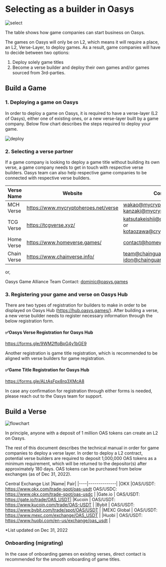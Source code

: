 # Selecting as a builder in Oasys

![select](/img/docs/techdocs/verse/select.png)

The table shows how game companies can start business on Oasys. 

The games on Oasys will only be on L2, which means it will require a place, an L2, Verse-Layer, to deploy games. As a result, game companies will have to decide between two options: 
1. Deploy solely game titles
2. Become a verse builder and deploy their own games and/or games sourced from 3rd-parties.

## Build a Game

### 1. Deploying a game on Oasys

In order to deploy a game on Oasys, it is required to have a verse-layer (L2 of Oasys), either one of existing ones, or a new verse-layer built by a game company. Below flow chart describes the steps required to deploy your game. 

![deploy](/img/docs/techdocs/verse/game.png)

### 2. Selecting a verse partner

If a game company is looking to deploy a game title without building its own verse, a game company needs to get in touch with respective verse builders. Oasys team can also help respective game companies to be connected with respective verse builders. 

|Verse Name|Website|Contact|Form|
|--|---------|--------|--------|
|MCH Verse|https://www.mycryptoheroes.net/verse|wakao@mycryptoheroes.net or kanzaki@mycryptoheroes.net||
|TCG Verse|https://tcgverse.xyz/|katsutakeishii@cryptogames.co.jp  or 　kotaozawa@cryptogames.co.jp|https://docs.google.com/forms/d/e/1FAIpQLSfds0wzeLs2Dc1aoK9UhNK44ZLmdDS7Rg2C3wrPPkACG2doYQ/viewform|
|Home Verse|https://www.homeverse.games/|contact@homeverse.games |https://docs.google.com/forms/d/e/1FAIpQLScEyQd9kugKuxemcaiACahhaigVqy5W7FdrSkj3TIUhWK2Mpw/viewform?usp=send_form|
|Chain Verse|https://www.chainverse.info/|team@chainguardians.io or idon@chainguardians.io||

or, 

Oasys Game Alliance Team
Contact: dominic@oasys.games 

### 3. Registering your game and verse on Oasys Hub

There are two types of registration for builders to make in order to be displayed on Oasys Hub (https://hub.oasys.games/). 
After building a verse, a new verse builder needs to register necessary information through the below registration form. 

#### ✅Oasys Verse Registration for Oasys Hub
https://forms.gle/9WM2ffqBpG4y1bGE9

 Another registration is game title registration, which is recommended to be aligned with verse builders for game registration. 

#### ✅Game Title Registration for Oasys Hub
https://forms.gle/ALtAsFpx8rq3XMcA8

In case any confirmation for registration through either forms is needed, please reach out to the Oasys team for support. 

## Build a Verse

![flowchart](/img/docs/techdocs/verse/flowchart.png)

In principle, anyone with a deposit of 1 million OAS tokens can create an L2 on Oasys.

The rest of this document describes the technical manual in order for game companies to deploy a verse layer. In order to deploy a L2 contract, potential verse builders are required to deposit 1,000,000 OAS tokens as a minimum requirement, which will be returned to the depositor(s) after approximately 180 days. OAS tokens can be purchased from below exchanges (as of Dec 31, 2022). 

Central Exchange List
|Name| Pair|
|----|--------------|
|OKX |OAS/USDT: https://www.okx.com/trade-spot/oas-usdt OAS/USDC: https://www.okx.com/trade-spot/oas-usdc |
|Gate.io | OAS/USDT: https://gate.io/trade/OAS_USDT|
|Kucoin | OAS/USDT: https://www.kucoin.com/trade/OAS-USDT |
|Bybit | OAS/USDT: https://www.bybit.com/trade/spot/OAS/USDT |
|MEXC Global | OAS/USDT: https://www.mexc.com/exchange/OAS_USDT |
|Huobi | OAS/USDT: https://www.huobi.com/en-us/exchange/oas_usdt |

*List updated on Dec 31, 2022



### Onboarding (migrating)

In the case of onboarding games on existing verses, direct contact is recommended for the smooth onboarding of game titles. 
